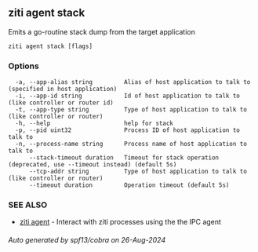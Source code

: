 ## ziti agent stack

Emits a go-routine stack dump from the target application

```
ziti agent stack [flags]
```

### Options

```
  -a, --app-alias string         Alias of host application to talk to (specified in host application)
  -i, --app-id string            Id of host application to talk to (like controller or router id)
  -t, --app-type string          Type of host application to talk to (like controller or router)
  -h, --help                     help for stack
  -p, --pid uint32               Process ID of host application to talk to
  -n, --process-name string      Process name of host application to talk to
      --stack-timeout duration   Timeout for stack operation (deprecated, use --timeout instead) (default 5s)
      --tcp-addr string          Type of host application to talk to (like controller or router)
      --timeout duration         Operation timeout (default 5s)
```

### SEE ALSO

* [ziti agent](../agent.md)	 - Interact with ziti processes using the the IPC agent

###### Auto generated by spf13/cobra on 26-Aug-2024
